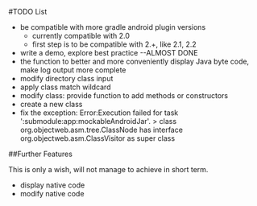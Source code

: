 #TODO List

- be compatible with more gradle android plugin versions
    - currently compatible with 2.0
    - first step is to be compatible with 2.+, like 2.1, 2.2
- write a demo, explore best practice --ALMOST DONE
- the function to better and more conveniently display Java byte code, make log output more complete
- modify directory class input
- apply class match wildcard
- modify class: provide function to add methods or constructors
- create a new class
- fix the exception: Error:Execution failed for task ':submodule:app:mockableAndroidJar'.
                     > class org.objectweb.asm.tree.ClassNode has interface org.objectweb.asm.ClassVisitor as super class

##Further Features

This is only a wish, will not manage to achieve in short term.

- display native code
- modify native code
